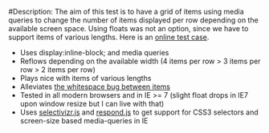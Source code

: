 #Description:
The aim of this test is to have a grid of items using media queries to change the number of items displayed per row depending on the available screen space. Using floats was not an option, since we have to support items of various lengths. Here is an [online test case](http://www.g-rom.be/reflowing_grid/).

* Uses display:inline-block; and media queries
* Reflows depending on the available width (4 items per row > 3 items per row > 2 items per row)
* Plays nice with items of various lengths
* Alleviates [the whitespace bug between items](http://robertnyman.com/2010/02/24/css-display-inline-block-why-it-rocks-and-why-it-sucks/)
* Tested in all modern browsers and in IE >= 7 (slight float drops in IE7 upon window resize but I can live with that)
* Uses [selectivizr.js](https://github.com/keithclark/selectivizr) and [respond.js](https://github.com/scottjehl/Respond) to get support for CSS3 selectors and screen-size based media-queries in IE